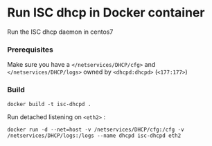 Run ISC dhcp in Docker container
=================================

Run the ISC dhcp daemon in centos7  


### Prerequisites

Make sure you have a `</netservices/DHCP/cfg>` and `</netservices/DHCP/logs>` owned by `<dhcpd:dhcpd>` (`<177:177>`)

### Build

```
docker build -t isc-dhcpd .
```

Run detached listening on `<eth2>` :

```
docker run -d --net=host -v /netservices/DHCP/cfg:/cfg -v /netservices/DHCP/logs:/logs --name dhcpd isc-dhcpd eth2
```
